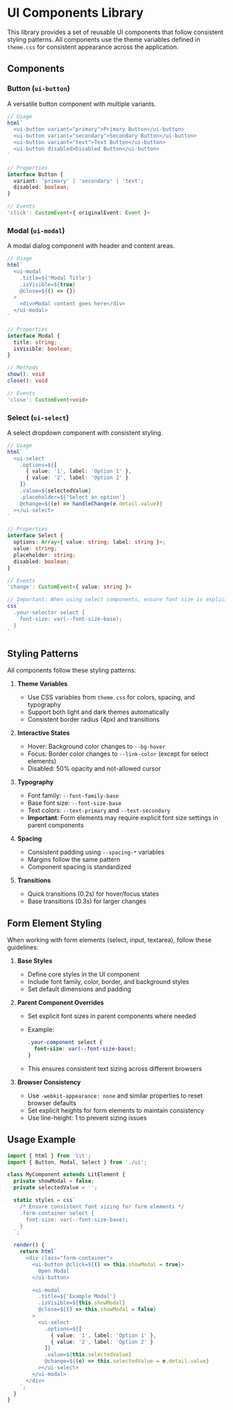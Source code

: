 # UI Components Library

This library provides a set of reusable UI components that follow consistent styling patterns. All components use the theme variables defined in `theme.css` for consistent appearance across the application.

## Components

### Button (`ui-button`)

A versatile button component with multiple variants.

```typescript
// Usage
html`
  <ui-button variant="primary">Primary Button</ui-button>
  <ui-button variant="secondary">Secondary Button</ui-button>
  <ui-button variant="text">Text Button</ui-button>
  <ui-button disabled>Disabled Button</ui-button>
`

// Properties
interface Button {
  variant: 'primary' | 'secondary' | 'text';
  disabled: boolean;
}

// Events
'click': CustomEvent<{ originalEvent: Event }>
```

### Modal (`ui-modal`)

A modal dialog component with header and content areas.

```typescript
// Usage
html`
  <ui-modal
    .title=${'Modal Title'}
    .isVisible=${true}
    @close=${() => {}}
  >
    <div>Modal content goes here</div>
  </ui-modal>
`

// Properties
interface Modal {
  title: string;
  isVisible: boolean;
}

// Methods
show(): void
close(): void

// Events
'close': CustomEvent<void>
```

### Select (`ui-select`)

A select dropdown component with consistent styling.

```typescript
// Usage
html`
  <ui-select
    .options=${[
      { value: '1', label: 'Option 1' },
      { value: '2', label: 'Option 2' }
    ]}
    .value=${selectedValue}
    .placeholder=${'Select an option'}
    @change=${(e) => handleChange(e.detail.value)}
  ></ui-select>
`

// Properties
interface Select {
  options: Array<{ value: string; label: string }>;
  value: string;
  placeholder: string;
  disabled: boolean;
}

// Events
'change': CustomEvent<{ value: string }>

// Important: When using select components, ensure font size is explicitly set in the parent component:
css`
  .your-selector select {
    font-size: var(--font-size-base);
  }
`
```

## Styling Patterns

All components follow these styling patterns:

1. **Theme Variables**
   - Use CSS variables from `theme.css` for colors, spacing, and typography
   - Support both light and dark themes automatically
   - Consistent border radius (4px) and transitions

2. **Interactive States**
   - Hover: Background color changes to `--bg-hover`
   - Focus: Border color changes to `--link-color` (except for select elements)
   - Disabled: 50% opacity and not-allowed cursor

3. **Typography**
   - Font family: `--font-family-base`
   - Base font size: `--font-size-base`
   - Text colors: `--text-primary` and `--text-secondary`
   - **Important**: Form elements may require explicit font size settings in parent components

4. **Spacing**
   - Consistent padding using `--spacing-*` variables
   - Margins follow the same pattern
   - Component spacing is standardized

5. **Transitions**
   - Quick transitions (0.2s) for hover/focus states
   - Base transitions (0.3s) for larger changes

## Form Element Styling

When working with form elements (select, input, textarea), follow these guidelines:

1. **Base Styles**
   - Define core styles in the UI component
   - Include font family, color, border, and background styles
   - Set default dimensions and padding

2. **Parent Component Overrides**
   - Set explicit font sizes in parent components where needed
   - Example:

     ```css
     .your-component select {
       font-size: var(--font-size-base);
     }
     ```

   - This ensures consistent text sizing across different browsers

3. **Browser Consistency**
   - Use `-webkit-appearance: none` and similar properties to reset browser defaults
   - Set explicit heights for form elements to maintain consistency
   - Use line-height: 1 to prevent sizing issues

## Usage Example

```typescript
import { html } from 'lit';
import { Button, Modal, Select } from './ui';

class MyComponent extends LitElement {
  private showModal = false;
  private selectedValue = '';

  static styles = css`
    /* Ensure consistent font sizing for form elements */
    .form-container select {
      font-size: var(--font-size-base);
    }
  `;

  render() {
    return html`
      <div class="form-container">
        <ui-button @click=${() => this.showModal = true}>
          Open Modal
        </ui-button>

        <ui-modal
          .title=${'Example Modal'}
          .isVisible=${this.showModal}
          @close=${() => this.showModal = false}
        >
          <ui-select
            .options=${[
              { value: '1', label: 'Option 1' },
              { value: '2', label: 'Option 2' }
            ]}
            .value=${this.selectedValue}
            @change=${(e) => this.selectedValue = e.detail.value}
          ></ui-select>
        </ui-modal>
      </div>
    `;
  }
}
```
